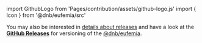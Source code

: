 import GithubLogo from 'Pages/contribution/assets/github-logo.js'
import { Icon } from '@dnb/eufemia/src'

You may also be interested in [details about releases](/uilib/releases) and have a look at the [<Icon icon={GithubLogo} size="default" /> **GitHub Releases**](https://github.com/dnbexperience/eufemia/releases) for versioning of the [@dnb/eufemia](/uilib/).

